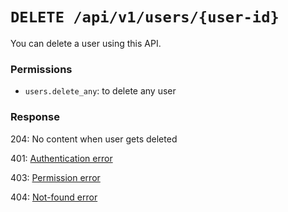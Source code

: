 # `DELETE /api/v1/users/{user-id}`
You can delete a user using this API.


### Permissions
- `users.delete_any`: to delete any user

### Response

204: No content when user gets deleted

401: [Authentication error](../authentication-errors.md)

403: [Permission error](../permission-errors.md)

404: [Not-found error](../not-found-errors.md)
